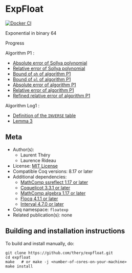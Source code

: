 <!---
This file was generated from `meta.yml`, please do not edit manually.
Follow the instructions on https://github.com/coq-community/templates to regenerate.
--->
# ExpFloat

[![Docker CI][docker-action-shield]][docker-action-link]

[docker-action-shield]: https://github.com/thery/expfloat/workflows/Docker%20CI/badge.svg?branch=master
[docker-action-link]: https://github.com/thery/expfloat/actions?query=workflow:"Docker%20CI"





Exponential in binary 64 

Progress

Algorithm P1 : 
- [Absolute error of Sollya polynomial](https://github.com/thery/ExpFloat/blob/f9a2fa5548a7a67f99c35514041a3d3b422d50f6/algoP1.v#L344-L346)
- [Relative error of Sollya polynomial](https://github.com/thery/ExpFloat/blob/f9a2fa5548a7a67f99c35514041a3d3b422d50f6/algoP1.v#L576-L579)
- [Bound of `ph` of algorithm P1](https://github.com/thery/ExpFloat/blob/f9a2fa5548a7a67f99c35514041a3d3b422d50f6/algoP1.v#L2066-L2071)
- [Bound of `pl` of algorithm P1](https://github.com/thery/ExpFloat/blob/f9a2fa5548a7a67f99c35514041a3d3b422d50f6/algoP1.v#L2077-L2082)
- [Absolute error of algorithm P1](https://github.com/thery/ExpFloat/blob/f9a2fa5548a7a67f99c35514041a3d3b422d50f6/algoP1.v#L2088-L2093)
- [Relative error of algorithm P1](https://github.com/thery/ExpFloat/blob/f9a2fa5548a7a67f99c35514041a3d3b422d50f6/algoP1.v#L2099-L2105)
- [Refined relative error of algorithm P1](https://github.com/thery/ExpFloat/blob/f9a2fa5548a7a67f99c35514041a3d3b422d50f6/algoP1.v#L2112-L2119)

Algorithm Log1 :
- [Definition of the `INVERSE` table](https://github.com/thery/ExpFloat/blob/7e29fe8f6b9e68fb838339663fdd01402e9d10f3/algoLog1.v#L107-L138)
- [Lemma 3](https://github.com/thery/ExpFloat/blob/7e29fe8f6b9e68fb838339663fdd01402e9d10f3/algoLog1.v#L344-L349)   

## Meta

- Author(s):
  - Laurent Théry
  - Laurence Rideau
- License: [MIT License](LICENSE)
- Compatible Coq versions: 8.17 or later
- Additional dependencies:
  - [MathComp ssreflect 1.17 or later](https://math-comp.github.io)
  - [Coquelicot 3.3.1 or later](https://gitlab.inria.fr/coquelicot/coquelicot)
  - [MathComp algebra 1.17 or later](https://math-comp.github.io)
  - [Flocq 4.1.1 or later](https://gitlab.inria.fr/flocq/flocq)
  - [Interval 4.7.0 or later](https://gitlab.inria.fr/coqinterval/interval)
- Coq namespace: `floatexp`
- Related publication(s): none

## Building and installation instructions

To build and install manually, do:

``` shell
git clone https://github.com/thery/expfloat.git
cd expfloat
make   # or make -j <number-of-cores-on-your-machine> 
make install
```



